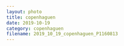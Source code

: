 ```yaml
---
layout: photo
title: copenhaguen
date: 2019-10-19
category: copenhaguen
filename: 2019_10_19_copenhaguen_P1160813
---
```

